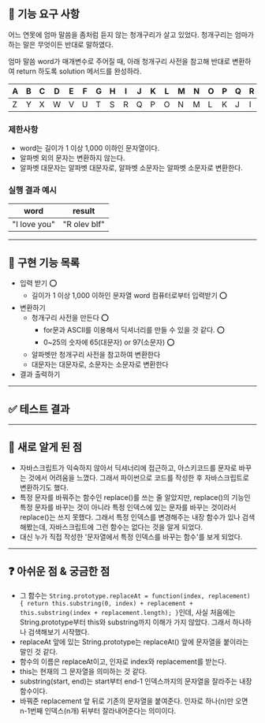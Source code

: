 ## 🚀 기능 요구 사항

어느 연못에 엄마 말씀을 좀처럼 듣지 않는 청개구리가 살고 있었다. 청개구리는 엄마가 하는 말은 무엇이든 반대로 말하였다.

엄마 말씀 word가 매개변수로 주어질 때, 아래 청개구리 사전을 참고해 반대로 변환하여 return 하도록 solution 메서드를 완성하라.

| A | B | C | D | E | F | G | H | I | J | K | L | M | N | O | P | Q | R | S | T | U | V | W | X | Y | Z |
| --- | --- | --- | --- | --- | --- | --- | --- | --- | --- | --- | --- | --- | --- | --- | --- | --- | --- | --- | --- | --- | --- | --- | --- | --- | --- |
| Z | Y | X | W | V | U | T | S | R | Q | P | O | N | M | L | K | J | I | H | G | F | E | D | C | B | A |

### 제한사항

- word는 길이가 1 이상 1,000 이하인 문자열이다.
- 알파벳 외의 문자는 변환하지 않는다.
- 알파벳 대문자는 알파벳 대문자로, 알파벳 소문자는 알파벳 소문자로 변환한다.

### 실행 결과 예시

| word | result |
| --- | --- |
| "I love you" | "R olev blf" |

---
## 🛒 구현 기능 목록
- 입력 받기 ⭕
  - 길이가 1 이상 1,000 이하인 문자열 word 컴퓨터로부터 입력받기 ⭕
- 변환하기 
  - 청개구리 사전을 만든다 ⭕
    - for문과 ASCII를 이용해서 딕셔너리를 만들 수 있을 것 같다. ⭕
    - 0~25의 숫자에 65(대문자) or 97(소문자) ⭕
  - 알파벳만 청개구리 사전을 참고하여 변환한다
  - 대문자는 대문자로, 소문자는 소문자로 변환한다
- 결과 출력하기

---
## ✅ 테스트 결과

---

## 💎 새로 알게 된 점
- 자바스크립트가 익숙하지 않아서 딕셔너리에 접근하고, 아스키코드를 문자로 바꾸는 것에서 어려움을 느꼈다. 그래서 파이썬으로 코드를 작성한 후 자바스크립트로 변환하기도 했다. 
- 특정 문자를 바꿔주는 함수인 replace()를 쓰는 줄 알았지만, replace()의 기능인 특정 문자를 바꾸는 것이 아니라 특정 인덱스에 있는 문자를 바꾸는 것이라서 replace()는 쓰지 못했다. 그래서 특정 인덱스를 변경해주는 내장 함수가 있나 검색해봤는데, 자바스크립트에 그런 함수는 없다는 것을 알게 되었다.
- 대신 누가 직접 작성한 '문자열에서 특정 인덱스를 바꾸는 함수'를 보게 되었다. 
---

## ❓ 아쉬운 점 & 궁금한 점
- 그 함수는 `String.prototype.replaceAt = function(index, replacement) {
    return this.substring(0, index) + replacement + this.substring(index + replacement.length);
  }`인데, 사실 처음에는 String.prototype부터 this와 substring까지 이해가 가지 않았다. 그래서 하나하나 검색해보기 시작했다.
- replaceAt 앞에 있는 String.prototype는 replaceAt() 앞에 문자열을 붙이라는 말인 것 같다. 
- 함수의 이름은 replaceAt이고, 인자로 index와 replacement를 받는다. 
- this는 현재의 그 문자열을 의미하는 것 같다. 
- substring(start, end)는 start부터 end-1 인덱스까지의 문자열을 잘라주는 내장 함수이다.
- 바꿔준 replacement 앞 뒤로 기존의 문자열을 붙여준다. 인자로 하나(n)만 오면 n-1번째 인덱스(n개) 뒤부터 잘라내어준다는 의미이다.